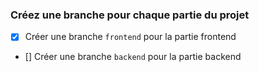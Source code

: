 ### Créez une branche pour chaque partie du projet

- [x] Créer une branche `frontend` pour la partie frontend
- [] Créer une branche `backend` pour la partie backend